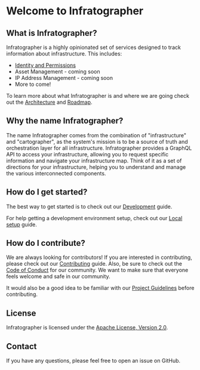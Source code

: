 # Welcome to Infratographer

## What is Infratographer?

Infratographer is a highly opinionated set of services designed to track information about infrastructure. This includes:

* [Identity and Permissions]
* Asset Management - coming soon
* IP Address Management - coming soon
* More to come!

To learn more about what Infratographer is and where we are going check out the [Architecture] and [Roadmap].

[Identity and Permissions]: docs/identity-and-access-management/identity.md
[Architecture]: docs/architecture/architecture.md
[Roadmap]: docs/architecture/roadmap.md

## Why the name Infratographer?

The name Infratographer comes from the combination of "infrastructure" and "cartographer", as the system's mission is to be a source of truth and orchestration layer for all infrastructure. Infratographer provides a GraphQL API to access your infrastructure, allowing you to request specific information and navigate your infrastructure map. Think of it as a set of directions for your infrastructure, helping you to understand and manage the various interconnected components.

## How do I get started?

The best way to get started is to check out our [Development] guide.

For help getting a development environment setup, check out our [Local setup] guide.

[Development]: docs/development/guide.md
[Local setup]: docs/development/local-setup/index.md

## How do I contribute?

We are always looking for contributors! If you are interested in contributing, please check out our [Contributing] guide. Also, be sure to check out the [Code of Conduct] for our community. We want to make sure that everyone feels welcome and safe in our community.

It would also be a good idea to be familiar with our [Project Guidelines] before contributing.

[Contributing]: community/contributing.md
[Code of Conduct]: community/code-of-conduct.md
[Project Guidelines]: community/project-guidelines.md

## License

Infratographer is licensed under the [Apache License, Version 2.0](https://www.apache.org/licenses/LICENSE-2.0).

## Contact

If you have any questions, please feel free to open an issue on GitHub.

